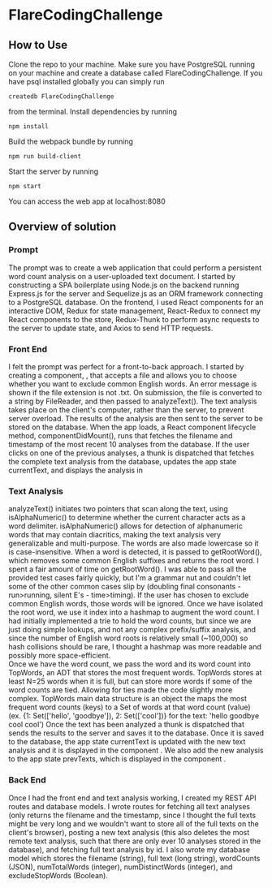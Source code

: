 # FlareCodingChallenge

## How to Use
Clone the repo to your machine. Make sure you have PostgreSQL running on your machine and create a database called FlareCodingChallenge. If you have psql installed globally you can simply run
```
createdb FlareCodingChallenge
```
from the terminal. 
Install dependencies by running
```
npm install
```
Build the webpack bundle by running
```
npm run build-client
```
Start the server by running
```
npm start
```
You can access the web app at localhost:8080

## Overview of solution
### Prompt
The prompt was to create a web application that could perform a persistent word count analysis on a user-uploaded text document. I started by constructing a SPA boilerplate using Node.js on the backend running Express.js for the server and Sequelize.js as an ORM framework connecting to a PostgreSQL database. On the frontend, I used React components for an interactive DOM, Redux for state management, React-Redux to connect my React components to the store, Redux-Thunk to perform async requests to the server to update state, and Axios to send HTTP requests. 

### Front End
I felt the prompt was perfect for a front-to-back approach. I started by creating a component, <InputText/>, that accepts a file and allows you to choose whether you want to exclude common English words. An error message is shown if the file extension is not .txt. On submission, the file is converted to a string by FileReader, and then passed to analyzeText(). The text analysis takes place on the client's computer, rather than the server, to prevent server overload. The results of the analysis are then sent to the server to be stored on the database. When the app loads, a React component lifecycle method, componentDidMount(), runs that fetches the filename and timestamp of the most recent 10 analyses from the database. If the user clicks on one of the previous analyses, a thunk is dispatched that fetches the complete text analysis from the database, updates the app state currentText, and displays the analysis in <CurrentText/> 

### Text Analysis
analyzeText() initiates two pointers that scan along the text, using isAlphaNumeric() to determine whether the current character acts as a word delimiter. isAlphaNumeric() allows for detection of alphanumeric words that may contain diacritics, making the text analysis very generalizable and multi-purpose. The words are also made lowercase so it is case-insensitive.
When a word is detected, it is passed to getRootWord(), which removes some common English suffixes and returns the root word. I spent a fair amount of time on getRootWord(). I was able to pass all the provided test cases fairly quickly, but I'm a grammar nut and couldn't let some of the other common cases slip by (doubling final consonants - run>running, silent E's - time>timing). If the user has chosen to exclude common English words, those words will be ignored. 
Once we have isolated the root word, we use it index into a hashmap to augment the word count. I had initially implemented a trie to hold the word counts, but since we are just doing simple lookups, and not any complex prefix/suffix analysis, and since the number of English word roots is relatively small (~100,000) so hash collisions should be rare, I thought a hashmap was more readable and possibly more space-efficient.  
Once we have the word count, we pass the word and its word count into TopWords, an ADT that stores the most frequent words. TopWords stores at least N=25 words when it is full, but can store more words if some of the word counts are tied. Allowing for ties made the code slightly more complex. TopWords main data structure is an object the maps the most frequent word counts (keys) to a Set of words at that word count (value) (ex. {1: Set(['hello', 'goodbye']), 2: Set(['cool'])} for the text: 'hello goodbye cool cool')
Once the text has been analyzed a thunk is dispatched that sends the results to the server and saves it to the database. Once it is saved to the database, the app state currentText is updated with the new text analysis and it is displayed in the component <CurrentText/>. We also add the new analysis to the app state prevTexts, which is displayed in the component <PrevTexts/>.

### Back End
Once I had the front end and text analysis working, I created my REST API routes and database models. I wrote routes for fetching all text analyses (only returns the filename and the timestamp, since I thought the full texts might be very long and we wouldn't want to store all of the full texts on the client's browser), posting a new text analysis (this also deletes the most remote text analysis, such that there are only ever 10 analyses stored in the database), and fetching full text analysis by id. I also wrote my database model which stores the filename (string), full text (long string), wordCounts (JSON), numTotalWords (integer), numDistinctWords (integer), and excludeStopWords (Boolean).